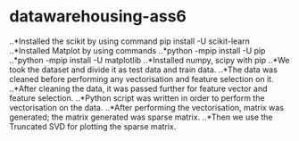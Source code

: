 # datawarehousing-ass6

..*Installed the scikit by using command pip install -U scikit-learn
..*Installed Matplot by using commands
..*python -mpip install -U pip
..*python -mpip install -U matplotlib
..*Installed numpy, scipy with pip
..*We took the dataset and divide it as test data and train data.
..*The data was cleaned before performing any vectorisation and feature selection on it.
..*After cleaning the data, it was passed further for feature vector and feature selection.
..*Python script was written in order to perform the vectorisation on the data.
..*After performing the vectorisation, matrix was generated; the matrix generated was sparse
matrix.
..*Then we use the Truncated SVD for plotting the sparse matrix.

